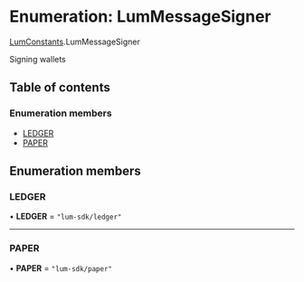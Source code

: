 # Enumeration: LumMessageSigner

[LumConstants](../modules/LumConstants.md).LumMessageSigner

Signing wallets

## Table of contents

### Enumeration members

- [LEDGER](LumConstants.LumMessageSigner.md#ledger)
- [PAPER](LumConstants.LumMessageSigner.md#paper)

## Enumeration members

### LEDGER

• **LEDGER** = `"lum-sdk/ledger"`

___

### PAPER

• **PAPER** = `"lum-sdk/paper"`
